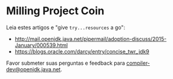 # Milling Project Coin

Leia estes artigos e "give ```try...resources``` a go":
* http://mail.openjdk.java.net/pipermail/adoption-discuss/2015-January/000539.html
* https://blogs.oracle.com/darcy/entry/concise_twr_jdk9

Favor submeter suas perguntas e feedback para compiler-dev@openjdk.java.net.
